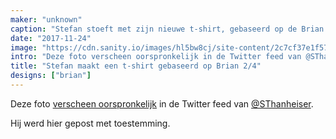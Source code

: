 ```yaml
---
maker: "unknown"
caption: "Stefan stoeft met zijn nieuwe t-shirt, gebaseerd op de Brian basisvorm."
date: "2017-11-24"
image: "https://cdn.sanity.io/images/hl5bw8cj/site-content/2c7cf37e1f57ef685ee9e767ab84ceeed677f3c5-1971x1970.jpg"
intro: "Deze foto verscheen oorspronkelijk in de Twitter feed van @SThanheiser ."
title: "Stefan maakt een t-shirt gebaseerd op Brian 2/4"
designs: ["brian"]
---
```



Deze foto [verscheen oorspronkelijk](https://twitter.com/SThanheiser/status/933942463332536320) in de Twitter feed van [@SThanheiser](https://twitter.com/SThanheiser).

Hij werd hier gepost met toestemming.

